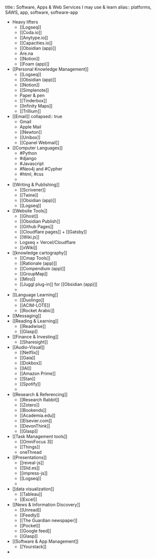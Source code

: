 title:: Software, Apps & Web Services I may use & learn
alias:: platforms, SAWS, app, software, software-app

- Heavy lifters
	- [[Logseq]]
	- [[Coda.io]]
	- [[Anytype.io]]
	- [[Capacities.io]]
	- [[Obsidian (app)]]
	- Are.na
	- [[Notion]]
	- [[Foam (app)]]
- [[Personal Knowledge Management]]
	- [[Logseq]]
	- [[Obsidian (app)]]
	- [[Notion]]
	- [[Simplenote]]
	- Paper & pen
	- [[Tinderbox]]
	- [[Infinity Maps]]
	- [[Trillium]]
- [[Email]]
  collapsed:: true
	- Gmail
	- Apple Mail
	- [[Newton]]
	- [[Unibox]]
	- [[Cpanel Webmail]]
- [[Computer Languages]]
	- #Python
	- #django
	- #Javascript
	- #Neo4j and #Cypher
	- #html, #css
	-
- [[Writing & Publishing]]
	- [[Scrivener]]
	- [[Twine]]
	- [[Obsidian (app)]]
	- [[Logseq]]
- [[Website Tools]]
	- [[Ghost]]
	- [[Obsidian Publish]]
	- [[Github Pages]]
	- [[Cloudflare pages]] + [[Gatsby]]
	- [[Wiki.js]]
	- Logseq + Vercel/Cloudflare
	- [[xWiki]]
- [[knowledge cartography]]
	- [[Cmap Tools]]
	- [[Rationale (app)]]
	- [[Compendium (app)]]
	- [[GroupMap]]
	- [[Miro]]
	- [[Juggl plug-in]] for [[Obsidian (app)]]
	-
- [[Language Learning]]
	- [[Duolingo]]
	- [[ACIM-LOTE]]
	- [[Rocket Arabic]]
- [[Messaging]]
- [[Reading & Learning]]
	- [[Readwise]]
	- [[Glasp]]
- [[Finance & Investing]]
	- [[Sharesight]]
- [[Audio-Visual]]
	- [[Netflix]]
	- [[Gaia]]
	- [[Dokbox]]
	- [[IAI]]
	- [[Amazon Prime]]
	- [[Stan]]
	- [[Spotify]]
	-
- [[Research & Referencing]]
	- [[Research Rabbit]]
	- [[Zotero]]
	- [[Bookends]]
	- [[Academia.edu]]
	- [[Elsevier.com]]
	- [[DevonThink]]
	- [[Glasp]]
- [[Task Management tools]]
	- [[OmniFocus 3]]
	- [[Things]]
	- oneThread
- [[Presentations]]
	- [[reveal-js]]
	- [[Slid.es]]
	- [[impress-js]]
	- [[Logseq]]
	-
- [[data visualization]]
	- [[Tableau]]
	- [[Excel]]
- [[News & Information Discovery]]
	- [[Unread]]
	- [[Feedly]]
	- [[The Guardian newspaper]]
	- [[Pocket]]
	- [[Google feed]]
	- [[Glasp]]
- [[Software & App Management]]
	- [[Yourstack]]
-